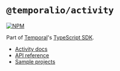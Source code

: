 # `@temporalio/activity`

[![NPM](https://img.shields.io/npm/v/@temporalio/activity?style=for-the-badge)](https://www.npmjs.com/package/@temporalio/activity)

Part of [Temporal](https://temporal.io)'s [TypeScript SDK](https://docs.temporal.io/typescript/introduction/).

- [Activity docs](https://docs.temporal.io/typescript/activities/)
- [API reference](https://typescript.temporal.io/api/namespaces/activity)
- [Sample projects](https://github.com/temporalio/samples-typescript)

